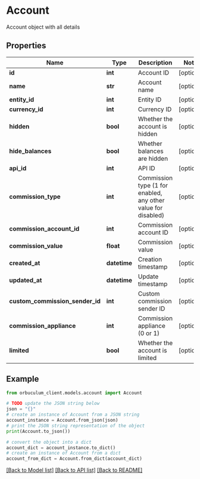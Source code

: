 # Account

Account object with all details

## Properties

Name | Type | Description | Notes
------------ | ------------- | ------------- | -------------
**id** | **int** | Account ID | [optional] 
**name** | **str** | Account name | [optional] 
**entity_id** | **int** | Entity ID | [optional] 
**currency_id** | **int** | Currency ID | [optional] 
**hidden** | **bool** | Whether the account is hidden | [optional] 
**hide_balances** | **bool** | Whether balances are hidden | [optional] 
**api_id** | **int** | API ID | [optional] 
**commission_type** | **int** | Commission type (1 for enabled, any other value for disabled) | [optional] 
**commission_account_id** | **int** | Commission account ID | [optional] 
**commission_value** | **float** | Commission value | [optional] 
**created_at** | **datetime** | Creation timestamp | [optional] 
**updated_at** | **datetime** | Update timestamp | [optional] 
**custom_commission_sender_id** | **int** | Custom commission sender ID | [optional] 
**commission_appliance** | **int** | Commission appliance (0 or 1) | [optional] 
**limited** | **bool** | Whether the account is limited | [optional] 

## Example

```python
from orbuculum_client.models.account import Account

# TODO update the JSON string below
json = "{}"
# create an instance of Account from a JSON string
account_instance = Account.from_json(json)
# print the JSON string representation of the object
print(Account.to_json())

# convert the object into a dict
account_dict = account_instance.to_dict()
# create an instance of Account from a dict
account_from_dict = Account.from_dict(account_dict)
```
[[Back to Model list]](../README.md#documentation-for-models) [[Back to API list]](../README.md#documentation-for-api-endpoints) [[Back to README]](../README.md)


